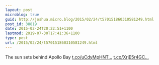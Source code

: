 ```yaml
---
layout: post
microblog: true
guid: http://joshua.micro.blog/2015/02/24/t570151860310581249.html
post_id: 38819
date: 2015-02-24T20:22:51+1100
lastmod: 2019-07-30T17:41:36+1100
type: post
url: /2015/02/24/t570151860310581249.html
---
```

The sun sets behind Apollo Bay [t.co/uCdyMpHNT...](http://t.co/uCdyMpHNTM) [t.co/XrjE5r4GC...](http://t.co/XrjE5r4GC0)

